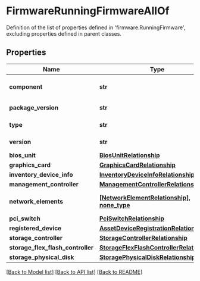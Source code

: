 # FirmwareRunningFirmwareAllOf

Definition of the list of properties defined in 'firmware.RunningFirmware', excluding properties defined in parent classes.
## Properties
Name | Type | Description | Notes
------------ | ------------- | ------------- | -------------
**component** | **str** | Kind of the firmware - boot-booloader/system/kernel. | [optional] [readonly] 
**package_version** | **str** | Package version which the firmware belongs to. | [optional] [readonly] 
**type** | **str** | The type of the firmware. | [optional] [readonly] 
**version** | **str** | The version of the firmware. | [optional] [readonly] 
**bios_unit** | [**BiosUnitRelationship**](BiosUnitRelationship.md) |  | [optional] 
**graphics_card** | [**GraphicsCardRelationship**](GraphicsCardRelationship.md) |  | [optional] 
**inventory_device_info** | [**InventoryDeviceInfoRelationship**](InventoryDeviceInfoRelationship.md) |  | [optional] 
**management_controller** | [**ManagementControllerRelationship**](ManagementControllerRelationship.md) |  | [optional] 
**network_elements** | [**[NetworkElementRelationship], none_type**](NetworkElementRelationship.md) | An array of relationships to networkElement resources. | [optional] 
**pci_switch** | [**PciSwitchRelationship**](PciSwitchRelationship.md) |  | [optional] 
**registered_device** | [**AssetDeviceRegistrationRelationship**](AssetDeviceRegistrationRelationship.md) |  | [optional] 
**storage_controller** | [**StorageControllerRelationship**](StorageControllerRelationship.md) |  | [optional] 
**storage_flex_flash_controller** | [**StorageFlexFlashControllerRelationship**](StorageFlexFlashControllerRelationship.md) |  | [optional] 
**storage_physical_disk** | [**StoragePhysicalDiskRelationship**](StoragePhysicalDiskRelationship.md) |  | [optional] 

[[Back to Model list]](../README.md#documentation-for-models) [[Back to API list]](../README.md#documentation-for-api-endpoints) [[Back to README]](../README.md)


